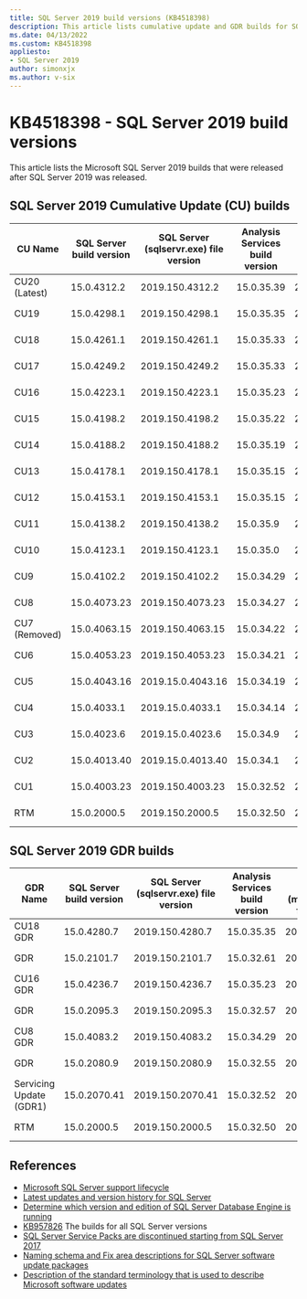 ```yaml
---
title: SQL Server 2019 build versions (KB4518398)
description: This article lists cumulative update and GDR builds for SQL Server 2019.
ms.date: 04/13/2022
ms.custom: KB4518398
appliesto:
- SQL Server 2019
author: simonxjx
ms.author: v-six
---
```

# KB4518398 - SQL Server 2019 build versions

This article lists the Microsoft SQL Server 2019 builds that were released after SQL Server 2019 was released.

## SQL Server 2019 Cumulative Update (CU) builds

| CU Name | SQL Server build version | SQL Server (sqlservr.exe) file version | Analysis Services build version | Analysis Services (msmdsrv.exe) file version | Knowledge Base number | Release date |
|---------------|--------------------------|----------------------------------------|---------------------------------|----------------------------------------------|-----------------------|--------------------|
| CU20 (Latest) | 15.0.4312.2 | 2019.150.4312.2 | 15.0.35.39 | 2018.150.35.39 | [KB5024276](https://support.microsoft.com/help/5024276) | April 13, 2023 |
| CU19 | 15.0.4298.1| 2019.150.4298.1| 15.0.35.35| 2018.150.35.35 | [KB5023049](https://support.microsoft.com/help/5023049) | February 16, 2023 |
| CU18 | 15.0.4261.1| 2019.150.4261.1| 15.0.35.33| 2018.150.35.33 | [KB5017593](https://support.microsoft.com/help/5017593) | September 28, 2022 |
| CU17 | 15.0.4249.2| 2019.150.4249.2| 15.0.35.33| 2018.150.35.33 | [KB5016394](https://support.microsoft.com/help/5016394) | August 11, 2022|
| CU16 | 15.0.4223.1| 2019.150.4223.1| 15.0.35.23| 2018.150.35.23 | [KB5011644](https://support.microsoft.com/help/5011644) | April 18, 2022 |
| CU15 | 15.0.4198.2| 2019.150.4198.2| 15.0.35.22| 2018.150.35.22 | [KB5008996](https://support.microsoft.com/help/5008996) | January 27, 2022 |
| CU14 | 15.0.4188.2| 2019.150.4188.2| 15.0.35.19| 2018.150.35.19 | [KB5007182](https://support.microsoft.com/help/5007182) | November 22, 2021|
| CU13 | 15.0.4178.1| 2019.150.4178.1| 15.0.35.15| 2018.150.35.15 | [KB5005679](https://support.microsoft.com/help/5005679) | October 05, 2021 |
| CU12 | 15.0.4153.1| 2019.150.4153.1| 15.0.35.15| 2018.150.35.15 | [KB5004524](https://support.microsoft.com/help/5004524) | August 04, 2021|
| CU11 | 15.0.4138.2| 2019.150.4138.2| 15.0.35.9 | 2018.150.35.9| [KB5003249](https://support.microsoft.com/help/5003249) | June 10, 2021|
| CU10 | 15.0.4123.1| 2019.150.4123.1| 15.0.35.0 | 2018.150.35.0| [KB5001090](https://support.microsoft.com/help/5001090) | April 06, 2021 |
| CU9 | 15.0.4102.2| 2019.150.4102.2| 15.0.34.29| 2018.150.34.29 | [KB5000642](https://support.microsoft.com/help/5000642) | February 11, 2021|
| CU8 | 15.0.4073.23 | 2019.150.4073.23 | 15.0.34.27| 2018.150.34.27 | [KB4577194](https://support.microsoft.com/help/4577194) | October 01, 2020 |
| CU7 (Removed) | 15.0.4063.15 | 2019.150.4063.15 | 15.0.34.22| 2018.150.34.22 | [KB4570012](https://support.microsoft.com/help/4570012) | September 02, 2020 |
| CU6 | 15.0.4053.23 | 2019.150.4053.23 | 15.0.34.21| 2018.150.34.21 | [KB4563110](https://support.microsoft.com/help/4563110) | August 04, 2020|
| CU5 | 15.0.4043.16 | 2019.15.0.4043.16| 15.0.34.19| 2018.150.34.19 | [KB4552255](https://support.microsoft.com/help/4552255) | June 22, 2020|
| CU4 | 15.0.4033.1| 2019.15.0.4033.1 | 15.0.34.14| 2018.150.34.14 | [KB4548597](https://support.microsoft.com/help/4548597) | March 31, 2020 |
| CU3 | 15.0.4023.6| 2019.15.0.4023.6 | 15.0.34.9 | 2018.150.34.9| [KB4538853](https://support.microsoft.com/help/4538853) | March 12, 2020 |
| CU2 | 15.0.4013.40 | 2019.15.0.4013.40| 15.0.34.1 | 2018.150.34.1| [KB4536075](https://support.microsoft.com/help/4536075) | February 13, 2020|
| CU1 | 15.0.4003.23 | 2019.150.4003.23 | 15.0.32.52| 2018.150.32.52 | [KB4527376](https://support.microsoft.com/help/4527376) | January 07, 2020 |
| RTM | 15.0.2000.5| 2019.150.2000.5| 15.0.32.50| 2018.150.32.50 | NA| November 04, 2019|

## SQL Server 2019 GDR builds

| GDR Name| SQL Server build version | SQL Server (sqlservr.exe) file version | Analysis Services build version | Analysis Services (msmdsrv.exe) file version | Knowledge Base number | Release date|
|-------------------------|--------------------------|----------------------------------------|---------------------------------|----------------------------------------------|-----------------------|-------------------|
| CU18 GDR| 15.0.4280.7 | 2019.150.4280.7 | 15.0.35.35 | 2018.150.35.35 | [KB5021124](https://support.microsoft.com/help/5021124) | February 14, 2023 |
| GDR| 15.0.2101.7 | 2019.150.2101.7 | 15.0.32.61 | 2018.150.32.61 | [KB5021125](https://support.microsoft.com/help/5021125) | February 14, 2023 |
| CU16 GDR| 15.0.4236.7| 2019.150.4236.7| 15.0.35.23| 2018.150.35.23 | [KB5014353](https://support.microsoft.com/help/5014353) | June 14, 2022 |
| GDR | 15.0.2095.3| 2019.150.2095.3| 15.0.32.57| 2018.150.32.57 | [KB5014356](https://support.microsoft.com/help/5014356) | June 14, 2022 |
| CU8 GDR | 15.0.4083.2| 2019.150.4083.2| 15.0.34.29| 2018.150.34.29 | [KB4583459](https://support.microsoft.com/help/4583459) | January 12, 2021|
| GDR | 15.0.2080.9| 2019.150.2080.9| 15.0.32.55| 2018.150.32.55 | [KB4583458](https://support.microsoft.com/help/4583458) | January 12, 2021|
| Servicing Update (GDR1) | 15.0.2070.41 | 2019.150.2070.41 | 15.0.32.52| 2018.150.32.52 | [KB4517790](https://support.microsoft.com/help/4517790) | November 04, 2019 |
| RTM | 15.0.2000.5| 2019.150.2000.5| 15.0.32.50| 2018.150.32.50 | NA| November 04, 2019 |

## References

- [Microsoft SQL Server support lifecycle](https://support.microsoft.com/lifecycle/?c2=1044)
- [Latest updates and version history for SQL Server](../download-and-install-latest-updates.md)
- [Determine which version and edition of SQL Server Database Engine is running](../find-my-sql-version.md)
- [KB957826](https://support.microsoft.com/help/957826) The builds for all SQL Server versions
- [SQL Server Service Packs are discontinued starting from SQL Server 2017](https://support.microsoft.com/help/4041553)
- [Naming schema and Fix area descriptions for SQL Server software update packages](../../database-engine/install/windows/naming-schema-and-fix-area.md)
- [Description of the standard terminology that is used to describe Microsoft software updates](../../../windows-client/deployment/standard-terminology-software-updates.md)
